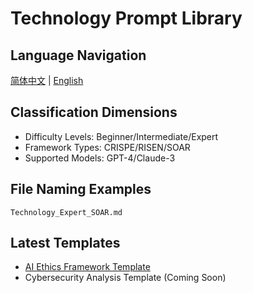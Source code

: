 # Technology Prompt Library

## Language Navigation
[简体中文](README.md) | [English](README.en.md)

## Classification Dimensions
- Difficulty Levels: Beginner/Intermediate/Expert
- Framework Types: CRISPE/RISEN/SOAR
- Supported Models: GPT-4/Claude-3

## File Naming Examples
`Technology_Expert_SOAR.md`

## Latest Templates
- [AI Ethics Framework Template](Technology_Expert_SOAR.md)
- Cybersecurity Analysis Template (Coming Soon)